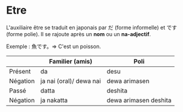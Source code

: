 <!-- TITLE: Etre -->
<!-- SUBTITLE: Exprimer l'état d'être -->

# Etre
L'auxiliaire être se traduit en japonais par だ (forme informelle) et です (forme polie).
Il se rajoute après un **nom** ou un **na-adjectif**.

Exemple : 魚です。=> C'est un poisson.

|          | Familier (amis)          | Poli                  |
|----------|--------------------------|-----------------------|
| Présent  | da                       | desu                  |
| Négation | ja nai (oral)/ dewa nai  | dewa arimasen         |
| Passé    | datta                    | deshita               |
| Négation | ja nakatta               | dewa arimasen deshita |